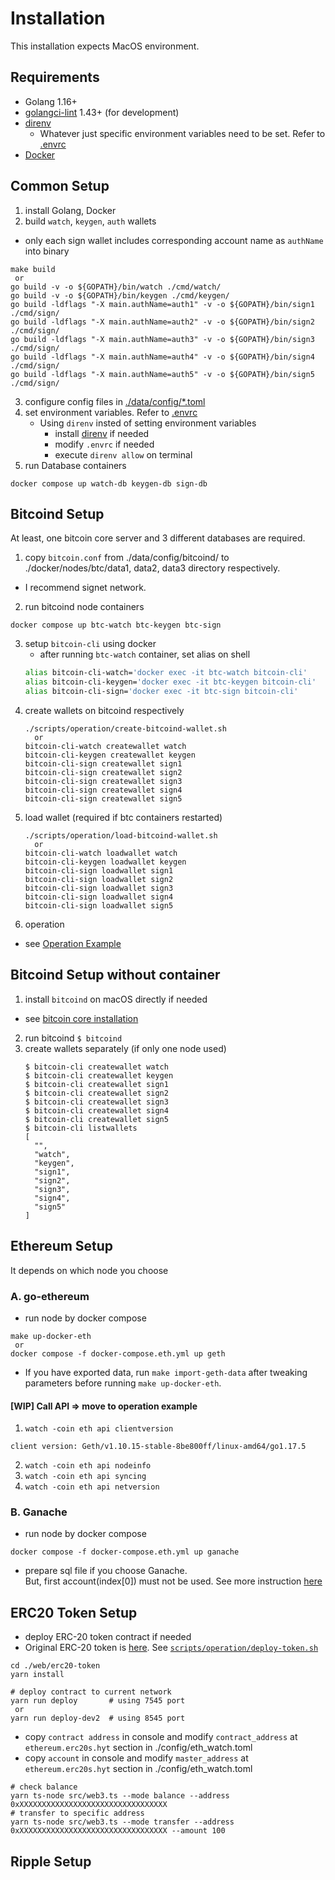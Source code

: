 # Installation

This installation expects MacOS environment.

## Requirements
- Golang 1.16+
- [golangci-lint](https://github.com/golangci/golangci-lint) 1.43+ (for development)
- [direnv](https://direnv.net/)
  - Whatever just specific environment variables need to be set. Refer to [.envrc](https://github.com/hiromaily/go-crypto-wallet/blob/master/.envrc)
- [Docker](https://www.docker.com/get-started)

## Common Setup
1. install Golang, Docker
2. build `watch`, `keygen`, `auth` wallets
- only each sign wallet includes corresponding account name as `authName` into binary
```
make build
 or
go build -v -o ${GOPATH}/bin/watch ./cmd/watch/
go build -v -o ${GOPATH}/bin/keygen ./cmd/keygen/
go build -ldflags "-X main.authName=auth1" -v -o ${GOPATH}/bin/sign1 ./cmd/sign/
go build -ldflags "-X main.authName=auth2" -v -o ${GOPATH}/bin/sign2 ./cmd/sign/
go build -ldflags "-X main.authName=auth3" -v -o ${GOPATH}/bin/sign3 ./cmd/sign/
go build -ldflags "-X main.authName=auth4" -v -o ${GOPATH}/bin/sign4 ./cmd/sign/
go build -ldflags "-X main.authName=auth5" -v -o ${GOPATH}/bin/sign5 ./cmd/sign/
```
3. configure config files in [./data/config/*.toml](https://github.com/hiromaily/go-crypto-wallet/tree/master/data/config)
4. set environment variables. Refer to [.envrc](https://github.com/hiromaily/go-crypto-wallet/blob/master/.envrc)
   - Using `direnv` insted of setting environment variables
     - install [direnv](https://direnv.net/) if needed
     - modify `.envrc` if needed
     - execute `direnv allow` on terminal
5. run Database containers
```
docker compose up watch-db keygen-db sign-db
```

## Bitcoind Setup
At least, one bitcoin core server and 3 different databases are required.

1. copy `bitcoin.conf` from ./data/config/bitcoind/ to ./docker/nodes/btc/data1, data2, data3 directory respectively.
  - I recommend signet network.
2. run bitcoind node containers
```
docker compose up btc-watch btc-keygen btc-sign
```
3. setup `bitcoin-cli` using docker
    - after running `btc-watch` container, set alias on shell
   ```zsh
   alias bitcoin-cli-watch='docker exec -it btc-watch bitcoin-cli'
   alias bitcoin-cli-keygen='docker exec -it btc-keygen bitcoin-cli'
   alias bitcoin-cli-sign='docker exec -it btc-sign bitcoin-cli'
   ```
4. create wallets on bitcoind respectively 
   ```
   ./scripts/operation/create-bitcoind-wallet.sh
     or
   bitcoin-cli-watch createwallet watch
   bitcoin-cli-keygen createwallet keygen
   bitcoin-cli-sign createwallet sign1
   bitcoin-cli-sign createwallet sign2
   bitcoin-cli-sign createwallet sign3
   bitcoin-cli-sign createwallet sign4
   bitcoin-cli-sign createwallet sign5
   ```
5. load wallet (required if btc containers restarted)
   ```
   ./scripts/operation/load-bitcoind-wallet.sh
     or
   bitcoin-cli-watch loadwallet watch
   bitcoin-cli-keygen loadwallet keygen
   bitcoin-cli-sign loadwallet sign1
   bitcoin-cli-sign loadwallet sign2
   bitcoin-cli-sign loadwallet sign3
   bitcoin-cli-sign loadwallet sign4
   bitcoin-cli-sign loadwallet sign5
   ```
6. operation
  - see [Operation Example](https://github.com/hiromaily/go-crypto-wallet/blob/master/docs/btc/OperationExample.md)

## Bitcoind Setup without container 
1. install `bitcoind` on macOS directly if needed
  - see [bitcoin core installation](https://github.com/bitcoin/bitcoin/blob/master/doc/build-osx.md)
2. run bitcoind `$ bitcoind`
3. create wallets separately (if only one node used)
    ```
    $ bitcoin-cli createwallet watch
    $ bitcoin-cli createwallet keygen
    $ bitcoin-cli createwallet sign1
    $ bitcoin-cli createwallet sign2
    $ bitcoin-cli createwallet sign3
    $ bitcoin-cli createwallet sign4
    $ bitcoin-cli createwallet sign5
    $ bitcoin-cli listwallets
    [
      "",
      "watch",
      "keygen",
      "sign1",
      "sign2",
      "sign3",
      "sign4",
      "sign5"
    ]
    ```

## Ethereum Setup
It depends on which node you choose

### A. go-ethereum
- run node by docker compose
```
make up-docker-eth
 or
docker compose -f docker-compose.eth.yml up geth
```
- If you have exported data, run `make import-geth-data` after tweaking parameters before running `make up-docker-eth`.

#### [WIP] Call API => move to operation example
1. `watch -coin eth api clientversion`
```
client version: Geth/v1.10.15-stable-8be800ff/linux-amd64/go1.17.5
```
2. `watch -coin eth api nodeinfo`
3. `watch -coin eth api syncing`
4. `watch -coin eth api netversion`

### B. Ganache
- run node by docker compose
```
docker compose -f docker-compose.eth.yml up ganache
```
- prepare sql file if you choose Ganache.  
  But, first account(index[0]) must not be used. See more instruction [here](https://github.com/hiromaily/go-crypto-wallet/blob/master/docs/eth/Ganache.md)

## ERC20 Token Setup
- deploy ERC-20 token contract if needed
- Original ERC-20 token is [here](https://github.com/hiromaily/go-crypto-wallet/tree/master/web/erc20-token). See [`scripts/operation/deploy-token.sh`](https://github.com/hiromaily/go-crypto-wallet/blob/master/scripts/operation/deploy-token.sh)
```
cd ./web/erc20-token
yarn install

# deploy contract to current network
yarn run deploy       # using 7545 port
 or
yarn run deploy-dev2  # using 8545 port
```

- copy `contract address` in console and modify `contract_address` at `ethereum.erc20s.hyt` section in ./config/eth_watch.toml
- copy `account` in console and modify `master_address` at `ethereum.erc20s.hyt` section in ./config/eth_watch.toml

```
# check balance
yarn ts-node src/web3.ts --mode balance --address 0xXXXXXXXXXXXXXXXXXXXXXXXXXXXXXXXXX
# transfer to specific address
yarn ts-node src/web3.ts --mode transfer --address 0xXXXXXXXXXXXXXXXXXXXXXXXXXXXXXXXXX --amount 100
```
   
## Ripple Setup
